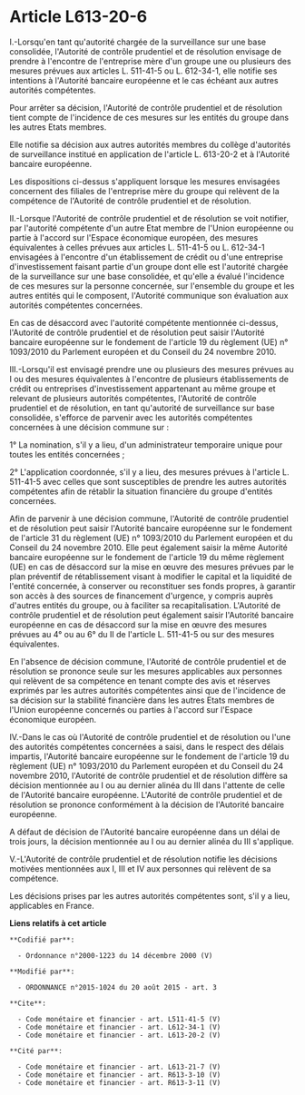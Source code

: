 # Article L613-20-6

I.-Lorsqu'en tant qu'autorité chargée de la surveillance sur une base consolidée, l'Autorité de contrôle prudentiel et de
résolution envisage de prendre à l'encontre de l'entreprise mère d'un groupe une ou plusieurs des mesures prévues aux
articles L. 511-41-5 ou L. 612-34-1, elle notifie ses intentions à l'Autorité bancaire européenne et le cas échéant aux
autres autorités compétentes. 

Pour arrêter sa décision, l'Autorité de contrôle prudentiel et de résolution tient compte de l'incidence de ces mesures sur
les entités du groupe dans les autres Etats membres. 

Elle notifie sa décision aux autres autorités membres du collège d'autorités de surveillance institué en application de
l'article L. 613-20-2 et à l'Autorité bancaire européenne. 

Les dispositions ci-dessus s'appliquent lorsque les mesures envisagées concernent des filiales de l'entreprise mère du groupe
qui relèvent de la compétence de l'Autorité de contrôle prudentiel et de résolution. 

II.-Lorsque l'Autorité de contrôle prudentiel et de résolution se voit notifier, par l'autorité compétente d'un autre Etat
membre de l'Union européenne ou partie à l'accord sur l'Espace économique européen, des mesures équivalentes à celles prévues
aux articles L. 511-41-5 ou L. 612-34-1 envisagées à l'encontre d'un établissement de crédit ou d'une entreprise
d'investissement faisant partie d'un groupe dont elle est l'autorité chargée de la surveillance sur une base consolidée, et
qu'elle a évalué l'incidence de ces mesures sur la personne concernée, sur l'ensemble du groupe et les autres entités qui le
composent, l'Autorité communique son évaluation aux autorités compétentes concernées. 

En cas de désaccord avec l'autorité compétente mentionnée ci-dessus, l'Autorité de contrôle prudentiel et de résolution peut
saisir l'Autorité bancaire européenne sur le fondement de l'article 19 du règlement (UE) n° 1093/2010 du Parlement européen
et du Conseil du 24 novembre 2010. 

III.-Lorsqu'il est envisagé prendre une ou plusieurs des mesures prévues au I ou des mesures équivalentes à l'encontre de
plusieurs établissements de crédit ou entreprises d'investissement appartenant au même groupe et relevant de plusieurs
autorités compétentes, l'Autorité de contrôle prudentiel et de résolution, en tant qu'autorité de surveillance sur base
consolidée, s'efforce de parvenir avec les autorités compétentes concernées à une décision commune sur : 

1° La nomination, s'il y a lieu, d'un administrateur temporaire unique pour toutes les entités concernées ; 

2° L'application coordonnée, s'il y a lieu, des mesures prévues à l'article L. 511-41-5 avec celles que sont susceptibles de
prendre les autres autorités compétentes afin de rétablir la situation financière du groupe d'entités concernées. 

Afin de parvenir à une décision commune, l'Autorité de contrôle prudentiel et de résolution peut saisir l'Autorité bancaire
européenne sur le fondement de l'article 31 du règlement (UE) n° 1093/2010 du Parlement européen et du Conseil du 24 novembre
2010. Elle peut également saisir la même Autorité bancaire européenne sur le fondement de l'article 19 du même règlement (UE)
en cas de désaccord sur la mise en œuvre des mesures prévues par le plan préventif de rétablissement visant à modifier le
capital et la liquidité de l'entité concernée, à conserver ou reconstituer ses fonds propres, à garantir son accès à des
sources de financement d'urgence, y compris auprès d'autres entités du groupe, ou à faciliter sa recapitalisation. L'Autorité
de contrôle prudentiel et de résolution peut également saisir l'Autorité bancaire européenne en cas de désaccord sur la mise
en œuvre des mesures prévues au 4° ou au 6° du II de l'article L. 511-41-5 ou sur des mesures équivalentes. 

En l'absence de décision commune, l'Autorité de contrôle prudentiel et de résolution se prononce seule sur les mesures
applicables aux personnes qui relèvent de sa compétence en tenant compte des avis et réserves exprimés par les autres
autorités compétentes ainsi que de l'incidence de sa décision sur la stabilité financière dans les autres Etats membres de
l'Union européenne concernés ou parties à l'accord sur l'Espace économique européen. 

IV.-Dans le cas où l'Autorité de contrôle prudentiel et de résolution ou l'une des autorités compétentes concernées a saisi,
dans le respect des délais impartis, l'Autorité bancaire européenne sur le fondement de l'article 19 du règlement (UE) n°
1093/2010 du Parlement européen et du Conseil du 24 novembre 2010, l'Autorité de contrôle prudentiel et de résolution diffère
sa décision mentionnée au I ou au dernier alinéa du III dans l'attente de celle de l'Autorité bancaire européenne. L'Autorité
de contrôle prudentiel et de résolution se prononce conformément à la décision de l'Autorité bancaire européenne. 

A défaut de décision de l'Autorité bancaire européenne dans un délai de trois jours, la décision mentionnée au I ou au
dernier alinéa du III s'applique. 

V.-L'Autorité de contrôle prudentiel et de résolution notifie les décisions motivées mentionnées aux I, III et IV aux
personnes qui relèvent de sa compétence. 

Les décisions prises par les autres autorités compétentes sont, s'il y a lieu, applicables en France.

**Liens relatifs à cet article**

	**Codifié par**:

	  - Ordonnance n°2000-1223 du 14 décembre 2000 (V)

	**Modifié par**:

	  - ORDONNANCE n°2015-1024 du 20 août 2015 - art. 3

	**Cite**:

	  - Code monétaire et financier - art. L511-41-5 (V)
	  - Code monétaire et financier - art. L612-34-1 (V)
	  - Code monétaire et financier - art. L613-20-2 (V)

	**Cité par**:

	  - Code monétaire et financier - art. L613-21-7 (V)
	  - Code monétaire et financier - art. R613-3-10 (V)
	  - Code monétaire et financier - art. R613-3-11 (V)
